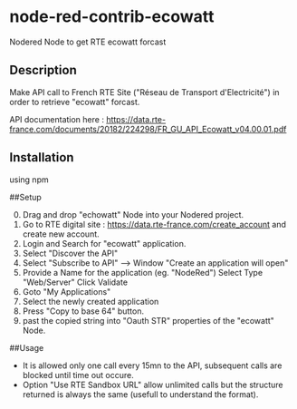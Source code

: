 # node-red-contrib-ecowatt
Nodered Node to get RTE ecowatt forcast 

## Description
Make API call to French RTE Site  ("Réseau de Transport d'Electricité") in order to retrieve "ecowatt" forcast.

API documentation here : https://data.rte-france.com/documents/20182/224298/FR_GU_API_Ecowatt_v04.00.01.pdf

## Installation
using npm

##Setup

0) Drag and drop "echowatt" Node into your Nodered project.
1) Go to RTE digital site : https://data.rte-france.com/create_account and create new account.
2) Login and Search for "ecowatt" application.
3) Select "Discover the API"
4) Select "Subscribe to API" --> Window "Create an application will open"
5)  Provide a Name for the application (eg. "NodeRed")
    Select Type "Web/Server"
    Click Validate
6) Goto "My Applications"
7) Select the newly created application
8) Press "Copy to base 64" button.
9) past the copied string into  "Oauth STR" properties of the "ecowatt" Node.

##Usage

- It is allowed only one call every 15mn to the API, subsequent calls are blocked until time out occure.
- Option "Use RTE Sandbox URL" allow unlimited calls but the structure returned is always the same (usefull to understand the format).











